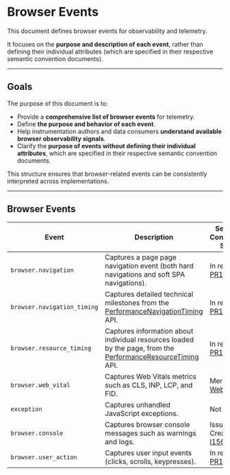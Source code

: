 # Browser Events

This document defines browser events for observability and telemetry.

It focuses on the **purpose and description of each event**, rather than defining their individual attributes (which are specified in their respective semantic convention documents).

---

## Goals

The purpose of this document is to:

- Provide a **comprehensive list of browser events** for telemetry.
- Define **the purpose and behavior of each event**.
- Help instrumentation authors and data consumers **understand available browser observability signals**.
- Clarify the **purpose of events without defining their individual attributes**, which are specified in their respective semantic convention documents.

This structure ensures that browser-related events can be consistently interpreted across implementations.

---

## Browser Events

| Event                            | Description                                                                                                                                                                          | Semantic Conventions Status                                                                    | Instrumentation Status                                                                                                                                                  |
|----------------------------------|--------------------------------------------------------------------------------------------------------------------------------------------------------------------------------------|------------------------------------------------------------------------------------------------|-------------------------------------------------------------------------------------------------------------------------------------------------------------------------|
| `browser.navigation`             | Captures a page page navigation event (both hard navigations and soft SPA navigations).                                                                                              | In review [PR1910](https://github.com/open-telemetry/semantic-conventions/pull/1910)           | In review [PR2386](https://github.com/open-telemetry/opentelemetry-js-contrib/pull/2386)                                                                                |
| `browser.navigation_timing`      | Captures detailed technical milestones from the [PerformanceNavigationTiming](https://developer.mozilla.org/docs/Web/API/PerformanceNavigationTiming) API.                           | In review [PR1919](https://github.com/open-telemetry/semantic-conventions/pull/1919)           | Not created                                                                                                                                                             |
| `browser.resource_timing`        | Captures information about individual resources loaded by the page, from the [PerformanceResourceTiming](https://developer.mozilla.org/docs/Web/API/PerformanceResourceTiming) API.  | In review [PR1943](https://github.com/open-telemetry/semantic-conventions/pull/1943)           | Merged (similar, as spans) [instrumentation-document-load](https://github.com/open-telemetry/opentelemetry-js-contrib/tree/main/packages/instrumentation-document-load) |
| `browser.web_vital`              | Captures Web Vitals metrics such as CLS, INP, LCP, and FID.                                                                                                                          | Merged [WebVitals](https://opentelemetry.io/docs/specs/semconv/browser/events/#webvital-event) | Not created                                                                                                                                                             |
| `exception`                      | Captures unhandled JavaScript exceptions.                                                                                                                                            | Not created                                                                                    | In review [PR2715](https://github.com/open-telemetry/opentelemetry-js-contrib/pull/2751/files)                                                                          |
| `browser.console`                | Captures browser console messages such as warnings and logs.                                                                                                                         | Issue Created [I1560](https://github.com/open-telemetry/opentelemetry-js-contrib/issues/1560)  | Not created                                                                                                                                                             |
| `browser.user_action`            | Captures user input events (clicks, scrolls, keypresses).                                                                                                                            | In review [PR1941](https://github.com/open-telemetry/semantic-conventions/pull/1941)           | Not created                                                                                                                                                             |